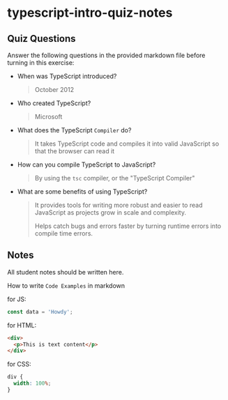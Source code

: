 # typescript-intro-quiz-notes

## Quiz Questions

Answer the following questions in the provided markdown file before turning in this exercise:

- When was TypeScript introduced?

  > October 2012

- Who created TypeScript?

  > Microsoft

- What does the TypeScript `Compiler` do?

  > It takes TypeScript code and compiles it into valid JavaScript so that the browser can read it

- How can you compile TypeScript to JavaScript?

  > By using the `tsc` compiler, or the "TypeScript Compiler"

- What are some benefits of using TypeScript?
  > It provides tools for writing more robust and easier to read JavaScript as projects grow in scale and complexity.
  >
  > Helps catch bugs and errors faster by turning runtime errors into compile time errors.

## Notes

All student notes should be written here.

How to write `Code Examples` in markdown

for JS:

```js
const data = 'Howdy';
```

for HTML:

```html
<div>
  <p>This is text content</p>
</div>
```

for CSS:

```css
div {
  width: 100%;
}
```
